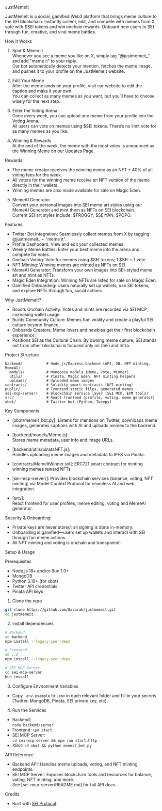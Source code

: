 JustMemeIt

JustMemeIt is a social, gamified Web3 platform that brings meme culture to the SEI blockchain.
Instantly collect, edit, and compete with memes from X, vote with $SEI tokens and win onchain rewards. 
Onboard new users to SEI through fun, creative, and viral meme battles.

How It Works

1. Spot & Meme It  
Whenever you see a meme you like on X, simply tag "@justmemeit_" and add "meme it" to your reply.  
Our bot automatically detects your mention, fetches the meme image, and pushes it to your profile on the JustMemeIt website.

2. Edit Your Meme  
After the meme lands on your profile, visit our website to edit the caption and make it your own.  
You can collect as many memes as you want, but you’ll have to choose wisely for the next step.

3. Enter the Voting Arena  
Once every week, you can upload one meme from your profile into the Voting Arena.  
All users can vote on memes using $SEI tokens. There’s no limit vote for as many memes as you like.

4. Winning & Rewards  
At the end of the week, the meme with the most votes is announced as the Winning Meme on our Updates Page.

Rewards:
- The meme creator receives the winning meme as an NFT + 40% of all voting fees for the week.
- All voters for the winning meme receive an NFT version of the meme directly in their wallets.
- Winning memes are also made available for sale on Magic Eden.

5. MemeAI Generator  
Convert your personal images into SEI meme art styles using our MemeAI Generator and mint them as NFTs on SEI blockchain.  
Current SEI art styles include: $FROGGY, $SEIYAN, $POPO.

 Features

- Twitter Bot Integration: Seamlessly collect memes from X by tagging @justmemeit_ + "meme it".
- Profile Dashboard: View and edit your collected memes.
- Weekly Meme Battles: Enter your best meme into the arena and compete for votes.
- Onchain Voting: Vote for memes using $SEI tokens; 1 $SEI = 1 vote.
- NFT Minting: Winning memes are minted as NFTs on SEI.
- MemeAI Generator: Transform your own images into SEI-styled meme art and mint as NFTs.
- Magic Eden Integration: Winning NFTs are listed for sale on Magic Eden.
- Gamified Onboarding: Users naturally set up wallets, use SEI tokens, and explore NFTs through fun, social actions.

Why JustMemeIt?

- Boosts Onchain Activity: Votes and mints are recorded via SEI MCP, increasing wallet usage.
- Builds Community Culture: Memes fuel virality and create a playful SEI culture beyond finance.
- Onboards Creators: Meme lovers and newbies get their first blockchain experience.
- Positions SEI as the Cultural Chain: By owning meme culture, SEI stands out from other blockchains focused only on DeFi and Infra.

Project Structure

```
backend/           # Node.js/Express backend (API, DB, NFT minting, MemeAI)
  models/          # Mongoose models (Meme, Vote, Winner)
  utils/           # Pinata, Magic Eden, NFT minting helpers
  uploads/         # Uploaded meme images
contracts/         # Solidity smart contracts (NFT minting)
public/            # Frontend static files, generated memes
sei-mcp-server/    # Blockchain service layer (SEI MCP, EVM tools)
src/               # React frontend (profile, voting, meme generator)
xbot/              # Twitter bot (Python, Tweepy)
```

Key Components

- [xbot/memeit_bot.py]: 
  Listens for mentions on Twitter, downloads meme images, generates captions with AI and uploads memes to the backend.

- [backend/models/Meme.js]:  
  Stores meme metadata, user info and image URLs.

- [backend/utils/pinataNFT.js]:  
  Handles uploading meme images and metadata to IPFS via Pinata.

- [contracts/MemeItWinner.sol]: 
  ERC721 smart contract for minting winning memes reward NFTs.

- [sei-mcp-server/]:
  Provides blockchain services (balance, voting, NFT minting) via Model Context Protocol for seamless AI and web integration.

- [src/]:  
  React frontend for user profiles, meme editing, voting and MemeAI generator.


Security & Onboarding

- Private keys are never stored; all signing is done in-memory.
- Onboarding is gamified—users set up wallets and interact with SEI through fun meme actions.
- All NFT minting and voting is onchain and transparent.

Setup & Usage

Prerequisites

- Node.js 18+ and/or Bun 1.0+
- MongoDB
- Python 3.10+ (for xbot)
- Twitter API credentials
- Pinata API keys

1. Clone the repo

```bash
git clone https://github.com/0xzorak/justmemeit.git
cd justmemeit
```

2. Install dependencies

```bash
# Backend
cd backend
npm install --legacy-peer-deps

# Frontend
cd ../
npm install --legacy-peer-deps

# SEI MCP Server
cd sei-mcp-server
bun install 

```

3. Configure Environment Variables

- Copy `.env.example` to `.env` in each relevant folder and fill in your secrets (Twitter, MongoDB, Pinata, SEI private key, etc).

4. Run the Services

- Backend:  
  `node backend/server`
- Frontend:
  `npm start`
- SEI MCP Server:  
  `cd sei-mcp-server && npm run start:http`
- XBot: 
  `cd xbot && python memeit_bot.py`

API Reference

- Backend API:
  Handles meme uploads, voting, and NFT minting endpoints.
- SEI MCP Server:
  Exposes blockchain tools and resources for balance, voting, NFT minting, and more.  
  See [sei-mcp-server/README.md] for full API docs.

Credits

- Built with [SEI Protocol](https://sei.io).
